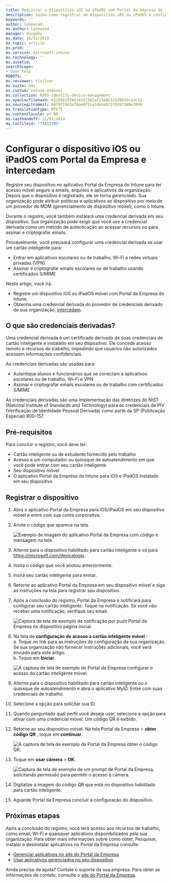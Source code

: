 ```yaml
---
title: Registrar o dispositivo iOS ou iPadOS com Portal da Empresa do Intune e intercedam
description: Saiba como registrar um dispositivo iOS ou iPadOS e configurar a autenticação de credenciais derivadas com o intercedam.
keywords: ''
author: lenewsad
ms.author: lanewsad
manager: dougeby
ms.date: 10/31/2019
ms.topic: article
ms.prod: ''
ms.service: microsoft-intune
ms.technology: ''
ms.assetid: ''
searchScope:
- User help
ROBOTS: ''
ms.reviewer: tisilver
ms.suite: ems
ms.custom: intune-enduser
ms.collection: M365-identity-device-management
ms.openlocfilehash: 02293b29f8634161582af2348b1cb30039ca3c52
ms.sourcegitcommit: 60f0ff6d2efbae0f2ce14b9a9f3f9267309e209b
ms.translationtype: MTE75
ms.contentlocale: pt-BR
ms.lasthandoff: 11/01/2019
ms.locfileid: "73415705"
---
```

# <a name="set-up-ios-or-ipados-device-with-company-portal-and-intercede"></a>Configurar o dispositivo iOS ou iPadOS com Portal da Empresa e intercedam

Registre seu dispositivo no aplicativo Portal da Empresa do Intune para ter acesso móvel seguro a emails, arquivos e aplicativos da organização.  Depois que o dispositivo é registrado, ele se torna *gerenciado*. Sua organização pode atribuir políticas e aplicativos ao dispositivo por meio de um provedor de MDM (gerenciamento de dispositivo móvel), como o Intune.  

Durante o registro, você também instalará uma credencial derivada em seu dispositivo. Sua organização pode exigir que você use a credencial derivada como um método de autenticação ao acessar recursos ou para assinar e criptografar emails. 

Provavelmente, você precisará configurar uma credencial derivada se usar um cartão inteligente para:

* Entrar em aplicativos escolares ou de trabalho, Wi-Fi e redes virtuais privadas (VPN)
* Assinar e criptografar emails escolares ou de trabalho usando certificados S/MIME  

Neste artigo, você irá:  

* Registre um dispositivo iOS ou iPadOS móvel com Portal da Empresa do Intune.  
* Obtenha uma credencial derivada do provedor de credenciais derivado de sua organização, [intercedam](https://www.intercede.com/).   


## <a name="what-are-derived-credentials"></a>O que são credenciais derivadas?  
Uma credencial derivada é um certificado derivado de suas credenciais de cartão inteligente e instalado em seu dispositivo. Ele concede acesso remoto a recursos de trabalho, impedindo que usuários não autorizados acessem informações confidenciais.  

As credenciais derivadas são usadas para: 
* Autentique alunos e funcionários que se conectam a aplicativos escolares ou de trabalho, Wi-Fi e VPN
* Assinar e criptografar emails escolares ou de trabalho com certificados S/MIME  

As credenciais derivadas são uma implementação das diretrizes do NIST (National Institute of Standards and Technology) para as credenciais de PIV (Verificação de Identidade Pessoal Derivada) como parte da SP (Publicação Especial) 800-157.  

## <a name="prerequisites"></a>Pré-requisitos

 Para concluir o registro, você deve ter:

* Cartão inteligente ou de estudante fornecido pelo trabalho
* Acesso a um computador ou quiosque de autoatendimento em que você pode entrar com seu cartão inteligente
* Seu dispositivo móvel
* O aplicativo Portal da Empresa do Intune para iOS e iPadOS instalado em seu dispositivo


## <a name="enroll-device"></a>Registrar o dispositivo  
1. Abra o aplicativo Portal da Empresa para iOS/iPadOS em seu dispositivo móvel e entre com sua conta corporativa.  
2. Anote o código que aparece na tela.  

    ![Exemplo de imagem do aplicativo Portal da Empresa com código e mensagem na tela.](./media/copy-code-intercede.png)  
1. Alterne para o dispositivo habilitado para cartão inteligente e vá para https://microsoft.com/devicelogin. 

1. Insira o código que você anotou anteriormente.
 
2. Insira seu cartão inteligente para entrar.   

3. Retorne ao aplicativo Portal da Empresa em seu dispositivo móvel e siga as instruções na tela para registrar seu dispositivo.  
4. Após a conclusão do registro, Portal da Empresa o notificará para configurar seu cartão inteligente. Toque na notificação. Se você não receber uma notificação, verifique seu email.   

    ![Captura de tela de exemplo da notificação por push Portal da Empresa no dispositivo página inicial.](./media/action-required-in-app-intercede.png)  

5. Na tela de **configuração de acesso a cartão inteligente móvel** :  
    a. Toque no link para as instruções de configuração da sua organização. Se sua organização não fornecer instruções adicionais, você será enviado para este artigo.  
    b. Toque em **Iniciar**.  

    ![A captura de tela de exemplo do Portal da Empresa configurar o acesso do cartão inteligente móvel.](./media/smart-card-info-intercede.png)  

6. Alterne para o dispositivo habilitado para cartão inteligente ou o quiosque de autoatendimento e abra o aplicativo MyID. Entre com suas credenciais de trabalho.  
7. Selecione a opção para solicitar sua ID. 
8. Quando perguntado qual perfil você deseja usar, selecione a opção para ativar com uma credencial móvel. Um código QR é exibido.  
9. Retorne ao seu dispositivo móvel. Na tela Portal da Empresa > **obter código QR** , toque em **continuar**.  

    ![A captura de tela de exemplo da Portal da Empresa obter o código QR.](./media/get-qr-code-intercede.png) 
 
10. Toque em **usar câmera** > **OK**.  

    ![Captura de tela de exemplo de um prompt de Portal da Empresa, solicitando permissão para permitir o acesso à câmera.](./media/allow-cp-camera-access-intercede.png)  

11. Digitalize a imagem do código QR que está no dispositivo habilitado para cartão inteligente. 
12. Aguarde Portal da Empresa concluir a configuração do dispositivo.  

## <a name="next-steps"></a>Próximas etapas  
Após a conclusão do registro, você terá acesso aos recursos de trabalho, como email, Wi-Fi e quaisquer aplicativos disponibilizados pela sua organização. Para obter mais informações sobre como obter, Pesquisar, instalar e desinstalar aplicativos no Portal da Empresa consulte:

* [Gerenciar aplicativos no site do Portal da Empresa](manage-apps-cpweb.md)  
* [Usar aplicativos gerenciados no seu dispositivo](use-managed-apps-on-your-device-ios.md)  

Ainda precisa de ajuda? Contate o suporte da sua empresa. Para obter as informações de contato, consulte o [site do Portal da Empresa](https://go.microsoft.com/fwlink/?linkid=2010980).
